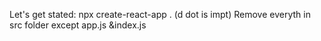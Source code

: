 Let's get stated:
npx create-react-app .
(d dot is impt)
Remove everyth in src folder except app.js &index.js